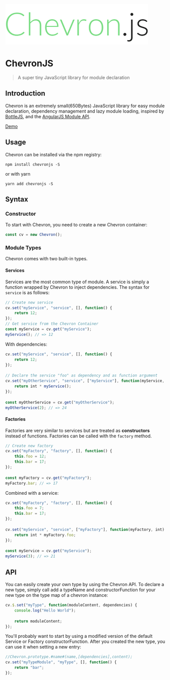 ![ChevronJS](./logo.png)

# ChevronJS

> A super tiny JavaScript library for module declaration

## Introduction

Chevron is an extremely small(650Bytes) JavaScript library for easy module declaration,
dependency management and lazy module loading,
inspired by [BottleJS](https://github.com/young-steveo/bottlejs), and the [AngularJS Module API](https://docs.angularjs.org/api/ng/type/angular.Module).

[Demo](http://codepen.io/FelixRilling/pen/AXgydJ)

## Usage

Chevron can be installed via the npm registry:

```shell
npm install chevronjs -S
```

or with yarn

```shell
yarn add chevronjs -S
```

## Syntax

### Constructor

To start with Chevron, you need to create a new Chevron container:

```javascript
const cv = new Chevron();
```

### Module Types

Chevron comes with two built-in types.

#### Services

Services are the most common type of module. A service is simply a function wrapped by Chevron to inject dependencies.
The syntax for `service` is as follows:

```javascript
// Create new service
cv.set("myService", "service", [], function() {
    return 12;
});
// Get service from the Chevron Container
const myService = cv.get("myService");
myService(); // => 12
```

With dependencies:

```javascript
cv.set("myService", "service", [], function() {
    return 12;
});

// Declare the service "foo" as dependency and as function argument
cv.set("myOtherService", "service", ["myService"], function(myService, int) {
    return int * myService();
});

const myOtherService = cv.get("myOtherService");
myOtherService(2); // => 24
```

#### Factories

Factories are very similar to services but are treated as **constructors** instead of functions.
Factories can be called with the `factory` method.

```javascript
// Create new factory
cv.set("myFactory", "factory", [], function() {
    this.foo = 12;
    this.bar = 17;
});

const myFactory = cv.get("myFactory");
myFactory.bar; // => 17
```

Combined with a service:

```javascript
cv.set("myFactory", "factory", [], function() {
    this.foo = 7;
    this.bar = 17;
});

cv.set("myService", "service", ["myFactory"], function(myFactory, int) {
    return int * myFactory.foo;
});

const myService = cv.get("myService");
myService(3); // => 21
```

## API

You can easily create your own type by using the Chevron API.
To declare a new type, simply call add a typeName and constructorFunction for your new type on the type map of a chevron instance:

```javascript
cv.$.set("myType", function(moduleContent, dependencies) {
    console.log("Hello World");

    return moduleContent;
});
```

You'll probably want to start by using a modified version of the default Service or Factory constructorFunction.
After you created the new type, you can use it when setting a new entry:

```javascript
//Chevron.prototype.#name#(name,[dependencies],content);
cv.set("myTypeModule", "myType", [], function() {
    return "bar";
});
```
